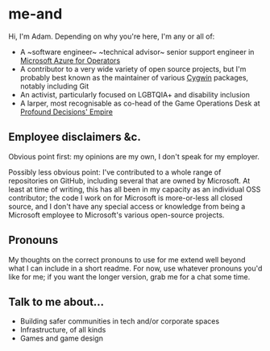# me-and

Hi, I'm Adam.  Depending on why you're here, I'm any or all of:

-   A ~software engineer~ ~technical advisor~ senior support engineer in [Microsoft Azure for Operators](https://azure.microsoft.com/en-gb/industries/telecommunications)
-   A contributor to a very wide variety of open source projects, but I'm probably best known as the maintainer of various [Cygwin](https://cygwin.com/) packages, notably including Git
-   An activist, particularly focused on LGBTQIA+ and disability inclusion
-   A larper, most recognisable as co-head of the Game Operations Desk at [Profound Decisions' Empire](https://profounddecisions.co.uk/)

## Employee disclaimers &c.

Obvious point first: my opinions are my own, I don't speak for my employer.

Possibly less obvious point: I've contributed to a whole range of repositories on GitHub, including several that are owned by Microsoft. At least at time of writing, this has all been in my capacity as an individual OSS contributor; the code I work on for Microsoft is more-or-less all closed source, and I don't have any special access or knowledge from being a Microsoft employee to Microsoft's various open-source projects.

## Pronouns

My thoughts on the correct pronouns to use for me extend well beyond what I can include in a short readme.  For now, use whatever pronouns you'd like for me; if you want the longer version, grab me for a chat some time.

## Talk to me about...

-   Building safer communities in tech and/or corporate spaces
-   Infrastructure, of all kinds
-   Games and game design
